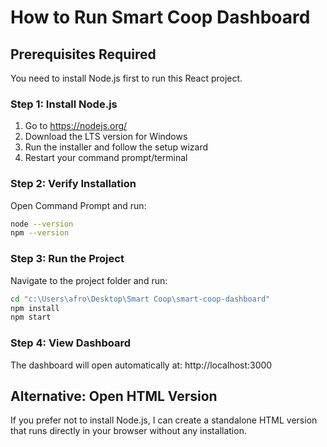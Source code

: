 # How to Run Smart Coop Dashboard

## Prerequisites Required

You need to install Node.js first to run this React project.

### Step 1: Install Node.js
1. Go to https://nodejs.org/
2. Download the LTS version for Windows
3. Run the installer and follow the setup wizard
4. Restart your command prompt/terminal

### Step 2: Verify Installation
Open Command Prompt and run:
```bash
node --version
npm --version
```

### Step 3: Run the Project
Navigate to the project folder and run:
```bash
cd "c:\Users\afro\Desktop\Smart Coop\smart-coop-dashboard"
npm install
npm start
```

### Step 4: View Dashboard
The dashboard will open automatically at: http://localhost:3000

## Alternative: Open HTML Version
If you prefer not to install Node.js, I can create a standalone HTML version that runs directly in your browser without any installation.